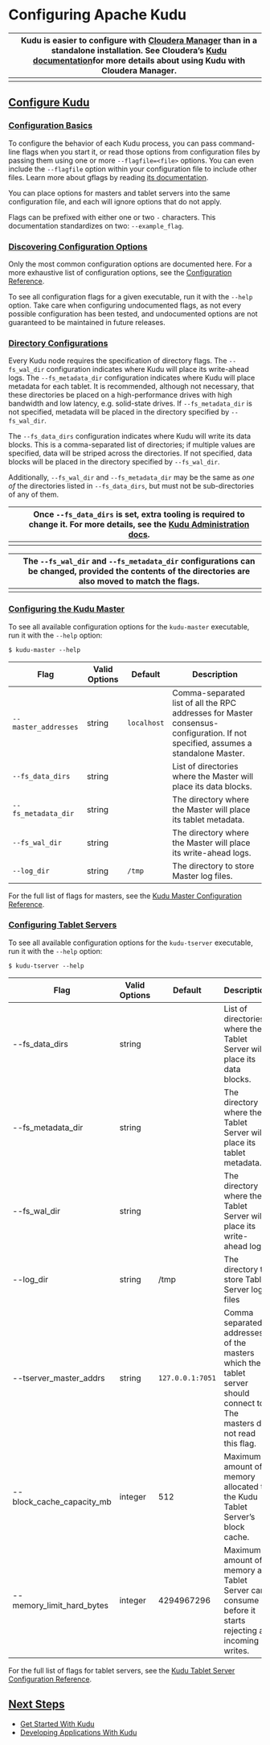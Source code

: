 # Configuring Apache Kudu

|      | Kudu is easier to configure with [Cloudera Manager](http://www.cloudera.com/content/www/en-us/products/cloudera-manager.html) than in a standalone installation. See Cloudera’s [Kudu documentation](http://www.cloudera.com/documentation/kudu/latest/topics/kudu_installation.html)for more details about using Kudu with Cloudera Manager. |
| ---- | ------------------------------------------------------------ |
|      |                                                              |

## [Configure Kudu](http://kudu.apache.org/docs/configuration.html#_configure_kudu)

### [Configuration Basics](http://kudu.apache.org/docs/configuration.html#_configuration_basics)

To configure the behavior of each Kudu process, you can pass command-line flags when you start it, or read those options from configuration files by passing them using one or more `--flagfile=<file>` options. You can even include the `--flagfile` option within your configuration file to include other files. Learn more about gflags by reading [its documentation](https://gflags.github.io/gflags/).

You can place options for masters and tablet servers into the same configuration file, and each will ignore options that do not apply.

Flags can be prefixed with either one or two `-` characters. This documentation standardizes on two: `--example_flag`.

### [Discovering Configuration Options](http://kudu.apache.org/docs/configuration.html#_discovering_configuration_options)

Only the most common configuration options are documented here. For a more exhaustive list of configuration options, see the [Configuration Reference](http://kudu.apache.org/docs/configuration_reference.html).

To see all configuration flags for a given executable, run it with the `--help` option. Take care when configuring undocumented flags, as not every possible configuration has been tested, and undocumented options are not guaranteed to be maintained in future releases.

### [Directory Configurations](http://kudu.apache.org/docs/configuration.html#directory_configuration)

Every Kudu node requires the specification of directory flags. The `--fs_wal_dir` configuration indicates where Kudu will place its write-ahead logs. The `--fs_metadata_dir` configuration indicates where Kudu will place metadata for each tablet. It is recommended, although not necessary, that these directories be placed on a high-performance drives with high bandwidth and low latency, e.g. solid-state drives. If `--fs_metadata_dir` is not specified, metadata will be placed in the directory specified by `--fs_wal_dir`.

The `--fs_data_dirs` configuration indicates where Kudu will write its data blocks. This is a comma-separated list of directories; if multiple values are specified, data will be striped across the directories. If not specified, data blocks will be placed in the directory specified by `--fs_wal_dir`.

Additionally, `--fs_wal_dir` and `--fs_metadata_dir` may be the same as *one of* the directories listed in `--fs_data_dirs`, but must not be sub-directories of any of them.

|      | Once `--fs_data_dirs` is set, extra tooling is required to change it. For more details, see the [Kudu Administration docs](http://kudu.apache.org/docs/administration.html#change_dir_config). |
| ---- | ------------------------------------------------------------ |
|      |                                                              |

|      | The `--fs_wal_dir` and `--fs_metadata_dir` configurations can be changed, provided the contents of the directories are also moved to match the flags. |
| ---- | ------------------------------------------------------------ |
|      |                                                              |

### [Configuring the Kudu Master](http://kudu.apache.org/docs/configuration.html#_configuring_the_kudu_master)

To see all available configuration options for the `kudu-master` executable, run it with the `--help` option:

```
$ kudu-master --help
```

| Flag                 | Valid Options | Default     | Description                                                  |
| -------------------- | ------------- | ----------- | ------------------------------------------------------------ |
| `--master_addresses` | string        | `localhost` | Comma-separated list of all the RPC addresses for Master consensus-configuration. If not specified, assumes a standalone Master. |
| `--fs_data_dirs`     | string        |             | List of directories where the Master will place its data blocks. |
| `--fs_metadata_dir`  | string        |             | The directory where the Master will place its tablet metadata. |
| `--fs_wal_dir`       | string        |             | The directory where the Master will place its write-ahead logs. |
| `--log_dir`          | string        | `/tmp`      | The directory to store Master log files.                     |

For the full list of flags for masters, see the [Kudu Master Configuration Reference](http://kudu.apache.org/docs/configuration_reference.html#master_configuration_reference).

### [Configuring Tablet Servers](http://kudu.apache.org/docs/configuration.html#_configuring_tablet_servers)

To see all available configuration options for the `kudu-tserver` executable, run it with the `--help` option:

```
$ kudu-tserver --help
```

| Flag                      | Valid Options | Default          | Description                                                  |
| ------------------------- | ------------- | ---------------- | ------------------------------------------------------------ |
| --fs_data_dirs            | string        |                  | List of directories where the Tablet Server will place its data blocks. |
| --fs_metadata_dir         | string        |                  | The directory where the Tablet Server will place its tablet metadata. |
| --fs_wal_dir              | string        |                  | The directory where the Tablet Server will place its write-ahead logs. |
| --log_dir                 | string        | /tmp             | The directory to store Tablet Server log files               |
| --tserver_master_addrs    | string        | `127.0.0.1:7051` | Comma separated addresses of the masters which the tablet server should connect to. The masters do not read this flag. |
| --block_cache_capacity_mb | integer       | 512              | Maximum amount of memory allocated to the Kudu Tablet Server’s block cache. |
| --memory_limit_hard_bytes | integer       | 4294967296       | Maximum amount of memory a Tablet Server can consume before it starts rejecting all incoming writes. |

For the full list of flags for tablet servers, see the [Kudu Tablet Server Configuration Reference](http://kudu.apache.org/docs/configuration_reference.html#tablet_server_configuration_reference).

## [Next Steps](http://kudu.apache.org/docs/configuration.html#_next_steps)

- [Get Started With Kudu](http://kudu.apache.org/docs/quickstart.html)
- [Developing Applications With Kudu](http://kudu.apache.org/docs/developing.html)